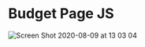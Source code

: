 # Budget Page JS
 

![Screen Shot 2020-08-09 at 13 03 04](https://user-images.githubusercontent.com/2387874/89738755-c1a80e80-da40-11ea-95c1-598cd9257590.png)
